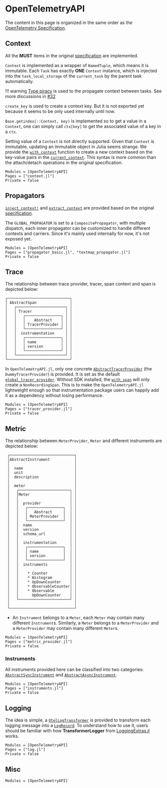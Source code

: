 # OpenTelemetryAPI

The content in this page is organized in the same order as the [OpenTelemetry
Specification](https://github.com/open-telemetry/opentelemetry-specification).

## Context

All the **MUST** items in the original [specification](https://github.com/open-telemetry/opentelemetry-specification/blob/main/specification/context/context.md) are implemented.

`Context` is implemented as a wrapper of `NamedTuple`, which means it is immutable. Each `Task` has exactly **ONE**
`Context` instance, which is injected into the `task_local_storage` of the `current_task` by the parent task automatically.

!!! warning
    [Type piracy](https://docs.julialang.org/en/v1/manual/style-guide/#Avoid-type-piracy) is used to the propagate context between tasks. See more discussions in [#32](https://github.com/oolong-dev/OpenTelemetry.jl/issues/32)

`create_key` is used to create a context key. But it is not exported yet because it seems to be only used internally until now.

`Base.getindex(::Context, key)` is implemented so to get a value in a `Context`, one can simply call `ctx[key]` to get
the associated value of a key in a `ctx`.

Setting value of a `Context` is not directly supported. Given that `Context` is immutable, updating an immutable object
in Julia seems strange. We provide the [`with_context`](@ref) function to create a new context based on the key-value
pairs in the [`current_context`](@ref). This syntax is more common than the attach/detach operations in the original
specification.

```@autodocs
Modules = [OpenTelemetryAPI]
Pages = ["context.jl"]
Private = false
```

## Propagators

[`inject_context!`](@ref) and [`extract_context`](@ref) are provided based on the original [specification](https://github.com/open-telemetry/opentelemetry-specification/blob/main/specification/context/api-propagators.md).

The `GLOBAL_PROPAGATOR` is set to a `CompositePropagator`, with multiple dispatch, each inner propagator can be
customized to handle different contexts and carriers. Since it's mainly used internally for now, it's not exposed yet.

```@autodocs
Modules = [OpenTelemetryAPI]
Pages = ["propagator_basic.jl", "textmap_propagator.jl"]
Private = false
```

## Trace

The relationship between trace provider, tracer, span context and span is depicted below:

```
┌────────────────────────────┐
│ AbstractSpan               │
│   ┌──────────────────────┐ │
│   │ Tracer               │ │
│   │   ┌────────────────┐ │ │
│   │   │    Abstract    │ │ │
│   │   │ TracerProvider │ │ │
│   │   └────────────────┘ │ │
│   │  instrumentation     │ │
│   │   ┌────────────────┐ │ │
│   │   │ name           │ │ │
│   │   │ version        │ │ │
│   │   └────────────────┘ │ │
│   └──────────────────────┘ │
└────────────────────────────┘
```

In `OpenTelemetryAPI.jl`, only one concrete [`AbstractTracerProvider`](@ref)
(the `DummyTracerProvider`) is provided. It is set as the  default
[`global_tracer_provider`](@ref). Without SDK installed, the [`with_span`](@ref)
will only create a `NonRecordingSpan`. This is to make the `OpenTelemetryAPI.jl`
lightweight enough so that instrumentation package users can happily add it as a
dependency without losing performance.

```@autodocs
Modules = [OpenTelemetryAPI]
Pages = ["tracer_provider.jl"]
Private = false
```

## Metric

The relationship between `MeterProvider`, `Meter` and different instruments are depicted below:

```
 ┌─────────────────────────────┐
 │AbstractInstrument           │
 │                             │
 │  name                       │
 │  unit                       │
 │  description                │
 │                             │
 │  meter                      │
 │   ┌───────────────────────┐ │
 │   │Meter                  │ │
 │   │                       │ │
 │   │  provider             │ │
 │   │   ┌────────────────┐  │ │
 │   │   │   Abstract     │  │ │
 │   │   │ MeterProvider  │  │ │
 │   │   └────────────────┘  │ │
 │   │  name                 │ │
 │   │  version              │ │
 │   │  schema_url           │ │
 │   │                       │ │
 │   │  instrumentation      │ │
 │   │   ┌────────────────┐  │ │
 │   │   │ name           │  │ │
 │   │   │ version        │  │ │
 │   │   └────────────────┘  │ │
 │   │  instruments          │ │
 │   │                       │ │
 │   │    * Counter          │ │
 │   │    * Histogram        │ │
 │   │    * UpDownCounter    │ │
 │   │    * ObservableCounter│ │
 │   │    * Observable       │ │
 │   │      UpDownCounter    │ │
 │   └───────────────────────┘ │
 │                             │
 └─────────────────────────────┘
```

- An `Instrument` belongs to a `Meter`, each `Meter` may contain many different `Instrument`s. Similarly, a `Meter`
  belongs to a `MeterProvider` and a `MeterProvider` may contain many different `Meter`s.

```@autodocs
Modules = [OpenTelemetryAPI]
Pages = ["metric_provider.jl"]
Private = false
```
### Instruments

All instruments provided here can be classified into two categories: [`AbstractSyncInstrument`](@ref) and [`AbstractAsyncInstrument`](@ref).

```@autodocs
Modules = [OpenTelemetryAPI]
Pages = ["instruments.jl"]
Private = false
```

## Logging

The idea is simple, a [`OtelLogTransformer`](@ref) is provided to transform each logging message into a [`LogRecord`](@ref). To understand how to use it, users should be familiar with how **TransformerLogger** from [LoggingExtras.jl](https://github.com/JuliaLogging/LoggingExtras.jl#transformerlogger-transformer) works.

```@autodocs
Modules = [OpenTelemetryAPI]
Pages = ["log.jl"]
Private = false
```

## Misc

```@autodocs
Modules = [OpenTelemetryAPI]
```
